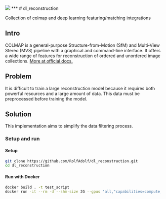 <img src="https://colmap.github.io/_images/sparse.png">
***
# dl_reconstruction

Collection of colmap and deep learning featuring/matching integrations 

## Intro
COLMAP is a general-purpose Structure-from-Motion (SfM) and Multi-View Stereo (MVS) pipeline with a graphical and command-line interface. It offers a wide range of features for reconstruction of ordered and unordered image collections. [More at official docs.](https://colmap.github.io/)

## Problem
It is difficult to train a large reconstruction model because it requires both powerful resources and a large amount of data. 
This data must be preprocessed before training the model.

## Solution
This implementation aims to simplify the data filtering process.

### Setup and run
#### Setup
```bash
git clone https://github.com/RolfAdolf/dl_reconstruction.git
cd dl_reconstruction
```

#### Run with Docker
```bash
docker build . -t test_script
docker run -it --rm -d --shm-size 2G --gpus 'all,"capabilities=compute,utility"' -v $(pwd):/app/ --name try_script test_script
```
